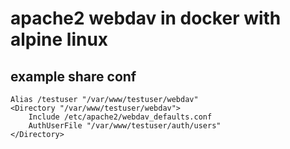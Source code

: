 # apache2 webdav in docker with alpine linux

## example share conf

```apacheconf
Alias /testuser "/var/www/testuser/webdav"
<Directory "/var/www/testuser/webdav">
    Include /etc/apache2/webdav_defaults.conf
    AuthUserFile "/var/www/testuser/auth/users"
</Directory>
```

